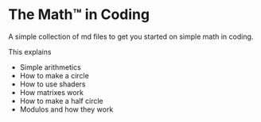 # The Math™ in Coding
A simple collection of md files to get you started on simple math in coding.

This explains
- Simple arithmetics
- How to make a circle
- How to use shaders
- How matrixes work
- How to make a half circle
- Modulos and how they work

